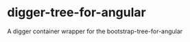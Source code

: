 digger-tree-for-angular
=======================

A digger container wrapper for the bootstrap-tree-for-angular
